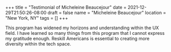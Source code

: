 +++
title = "Testimonial of Micheleine Beaucejour"
date = 2021-12-29T21:50:26-08:00
draft = false
name = "Micheleine Beaucejour"
location = "New York, NY"
tags = []
+++

This program has widened my horizons and understanding within the UX field. I
have learned so many things from this program that I cannot express my gratitude
enough. Reskill Americans is essential to creating more diversity within the
tech space.
